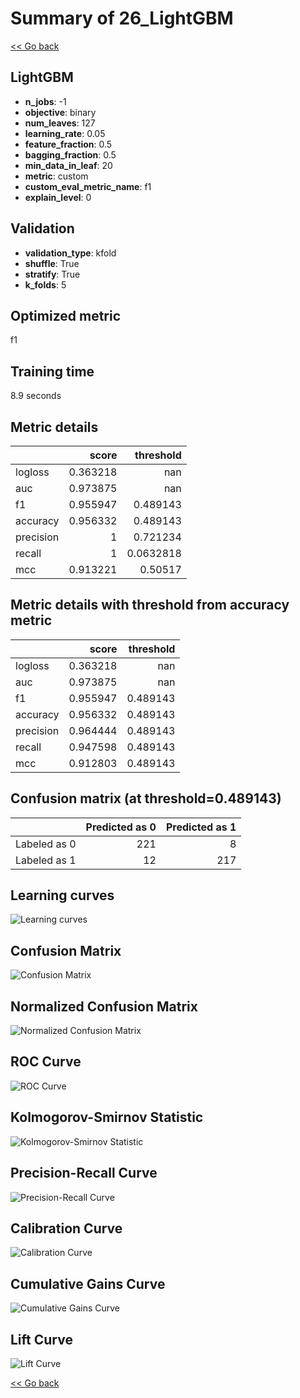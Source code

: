 # Summary of 26_LightGBM

[<< Go back](../README.md)


## LightGBM
- **n_jobs**: -1
- **objective**: binary
- **num_leaves**: 127
- **learning_rate**: 0.05
- **feature_fraction**: 0.5
- **bagging_fraction**: 0.5
- **min_data_in_leaf**: 20
- **metric**: custom
- **custom_eval_metric_name**: f1
- **explain_level**: 0

## Validation
 - **validation_type**: kfold
 - **shuffle**: True
 - **stratify**: True
 - **k_folds**: 5

## Optimized metric
f1

## Training time

8.9 seconds

## Metric details
|           |    score |   threshold |
|:----------|---------:|------------:|
| logloss   | 0.363218 | nan         |
| auc       | 0.973875 | nan         |
| f1        | 0.955947 |   0.489143  |
| accuracy  | 0.956332 |   0.489143  |
| precision | 1        |   0.721234  |
| recall    | 1        |   0.0632818 |
| mcc       | 0.913221 |   0.50517   |


## Metric details with threshold from accuracy metric
|           |    score |   threshold |
|:----------|---------:|------------:|
| logloss   | 0.363218 |  nan        |
| auc       | 0.973875 |  nan        |
| f1        | 0.955947 |    0.489143 |
| accuracy  | 0.956332 |    0.489143 |
| precision | 0.964444 |    0.489143 |
| recall    | 0.947598 |    0.489143 |
| mcc       | 0.912803 |    0.489143 |


## Confusion matrix (at threshold=0.489143)
|              |   Predicted as 0 |   Predicted as 1 |
|:-------------|-----------------:|-----------------:|
| Labeled as 0 |              221 |                8 |
| Labeled as 1 |               12 |              217 |

## Learning curves
![Learning curves](learning_curves.png)
## Confusion Matrix

![Confusion Matrix](confusion_matrix.png)


## Normalized Confusion Matrix

![Normalized Confusion Matrix](confusion_matrix_normalized.png)


## ROC Curve

![ROC Curve](roc_curve.png)


## Kolmogorov-Smirnov Statistic

![Kolmogorov-Smirnov Statistic](ks_statistic.png)


## Precision-Recall Curve

![Precision-Recall Curve](precision_recall_curve.png)


## Calibration Curve

![Calibration Curve](calibration_curve_curve.png)


## Cumulative Gains Curve

![Cumulative Gains Curve](cumulative_gains_curve.png)


## Lift Curve

![Lift Curve](lift_curve.png)



[<< Go back](../README.md)
